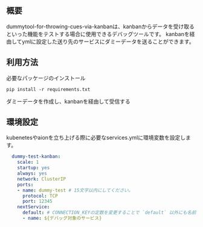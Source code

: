 ## 概要
dummytool-for-throwing-cues-via-kanbanは、kanbanからデータを受け取るといった機能をテストする場合に使用できるデバッグツールです。
kanbanを経由してymlに設定した送り先のサービスにダミーデータを送ることができます。

## 利用方法
必要なパッケージのインストール

```
pip install -r requirements.txt
```


ダミーデータを作成し、kanbanを経由して受信する

## 環境設定
kubenetesやaionを立ち上げる際に必要なservices.ymlに環境変数を設定します。
```yml
  dummy-test-kanban:
    scale: 1
    startup: yes
    always: yes
    network: ClusterIP
    ports:
    - name: dummy-test # 15文字以内にしてください。
      protocol: TCP
      port: 12345
    nextService:
      default: # CONNECTION_KEYの定数を変更することで `default` 以外にも名前を変えることができます。 
      - name: ${デバッグ対象のサービス}
```